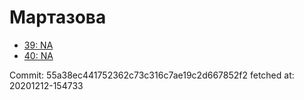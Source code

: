 # Мартазова
- [39: NA](39.md)
- [40: NA](40.md)

Commit: 55a38ec441752362c73c316c7ae19c2d667852f2
 fetched at: 20201212-154733
